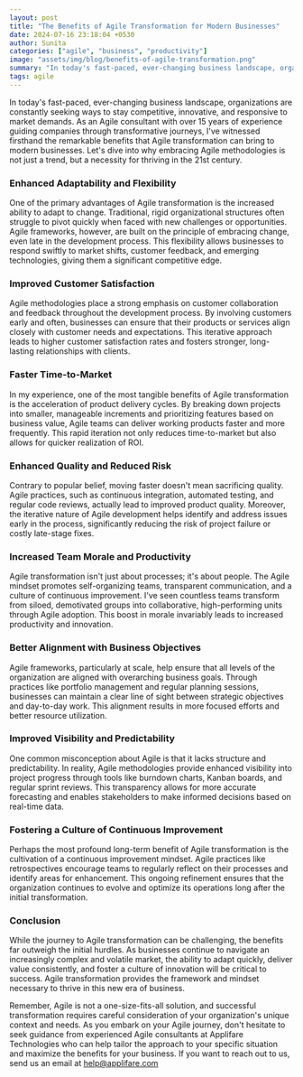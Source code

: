 ```yaml
---
layout: post
title: "The Benefits of Agile Transformation for Modern Businesses"
date: 2024-07-16 23:18:04 +0530
author: Sunita
categories: ["agile", "business", "productivity"]
image: "assets/img/blog/benefits-of-agile-transformation.png"
summary: "In today's fast-paced, ever-changing business landscape, organizations are constantly seeking ways to stay competitive, innovative, and responsive to market demands"
tags: agile
---
```


In today's fast-paced, ever-changing business landscape, organizations are constantly seeking ways to stay competitive, innovative, and responsive to market demands. As an Agile consultant with over 15 years of experience guiding companies through transformative journeys, I've witnessed firsthand the remarkable benefits that Agile transformation can bring to modern businesses. Let's dive into why embracing Agile methodologies is not just a trend, but a necessity for thriving in the 21st century.

### Enhanced Adaptability and Flexibility

One of the primary advantages of Agile transformation is the increased ability to adapt to change. Traditional, rigid organizational structures often struggle to pivot quickly when faced with new challenges or opportunities. Agile frameworks, however, are built on the principle of embracing change, even late in the development process. This flexibility allows businesses to respond swiftly to market shifts, customer feedback, and emerging technologies, giving them a significant competitive edge.

### Improved Customer Satisfaction

Agile methodologies place a strong emphasis on customer collaboration and feedback throughout the development process. By involving customers early and often, businesses can ensure that their products or services align closely with customer needs and expectations. This iterative approach leads to higher customer satisfaction rates and fosters stronger, long-lasting relationships with clients.

### Faster Time-to-Market

In my experience, one of the most tangible benefits of Agile transformation is the acceleration of product delivery cycles. By breaking down projects into smaller, manageable increments and prioritizing features based on business value, Agile teams can deliver working products faster and more frequently. This rapid iteration not only reduces time-to-market but also allows for quicker realization of ROI.

### Enhanced Quality and Reduced Risk

Contrary to popular belief, moving faster doesn't mean sacrificing quality. Agile practices, such as continuous integration, automated testing, and regular code reviews, actually lead to improved product quality. Moreover, the iterative nature of Agile development helps identify and address issues early in the process, significantly reducing the risk of project failure or costly late-stage fixes.

### Increased Team Morale and Productivity

Agile transformation isn't just about processes; it's about people. The Agile mindset promotes self-organizing teams, transparent communication, and a culture of continuous improvement. I've seen countless teams transform from siloed, demotivated groups into collaborative, high-performing units through Agile adoption. This boost in morale invariably leads to increased productivity and innovation.

### Better Alignment with Business Objectives

Agile frameworks, particularly at scale, help ensure that all levels of the organization are aligned with overarching business goals. Through practices like portfolio management and regular planning sessions, businesses can maintain a clear line of sight between strategic objectives and day-to-day work. This alignment results in more focused efforts and better resource utilization.

### Improved Visibility and Predictability

One common misconception about Agile is that it lacks structure and predictability. In reality, Agile methodologies provide enhanced visibility into project progress through tools like burndown charts, Kanban boards, and regular sprint reviews. This transparency allows for more accurate forecasting and enables stakeholders to make informed decisions based on real-time data.

### Fostering a Culture of Continuous Improvement

Perhaps the most profound long-term benefit of Agile transformation is the cultivation of a continuous improvement mindset. Agile practices like retrospectives encourage teams to regularly reflect on their processes and identify areas for enhancement. This ongoing refinement ensures that the organization continues to evolve and optimize its operations long after the initial transformation.

### Conclusion

While the journey to Agile transformation can be challenging, the benefits far outweigh the initial hurdles. As businesses continue to navigate an increasingly complex and volatile market, the ability to adapt quickly, deliver value consistently, and foster a culture of innovation will be critical to success. Agile transformation provides the framework and mindset necessary to thrive in this new era of business.

Remember, Agile is not a one-size-fits-all solution, and successful transformation requires careful consideration of your organization's unique context and needs. As you embark on your Agile journey, don't hesitate to seek guidance from experienced Agile consultants at Applifare Technologies who can help tailor the approach to your specific situation and maximize the benefits for your business. If you want to reach out to us, send us an email at [help@applifare.com][contact-us]

[contact-us]: mailto:help@applifare.com
